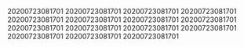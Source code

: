 20200723081701
20200723081701
20200723081701
20200723081701
20200723081701
20200723081701
20200723081701
20200723081701
20200723081701
20200723081701
20200723081701
20200723081701
20200723081701
20200723081701
20200723081701
